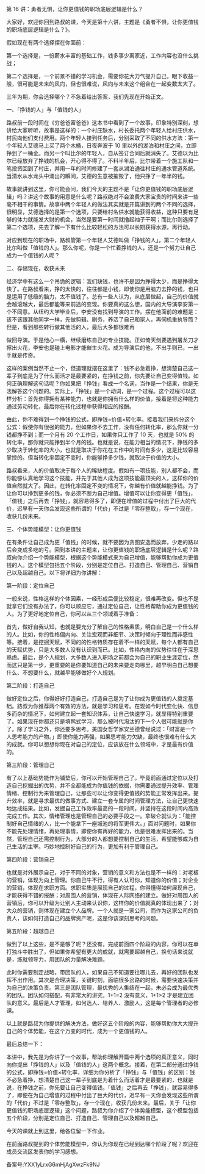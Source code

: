 第 16 讲：勇者无惧，让你更值钱的职场底层逻辑是什么？

⼤家好，欢迎你回到路叔的课，今天是第⼗六讲，主题是《勇者不惧，让你更值钱的职场底层逻辑是什么？》。　

假如现在有两个选择摆在你⾯前：

第⼀个选择是，⼀份薪⽔丰富的基础⼯作，钱多事少离家近，⼯作内容也没什么挑战；

第⼆个选择是，⼀个前景不错的学习机会，需要你花⼤⼒⽓提升⾃⼰，眼下收益⼀般，很可能是未来的⻛向，但也很难说，⻛向与未来这个组合在⼀起变数太⼤了。

三年为期，你会选择哪个？不急着给出答案，我们先现在开始正⽂。

⼀、「挣钱的⼈」与「值钱的⼈」

路叔前⼀段时间在《穷爸爸富爸爸》这本书中看到了⼀个故事，印象特别深刻，想讲给⼤家听听，故事是这样的：⼀个村庄缺⽔，村⻓委托两个年轻⼈给村庄供⽔，村⺠向他们⽀付费⽤。两个年轻⼈接到任务后，分别采取了不同的供⽔⽅法：第⼀个年轻⼈艾德⻢上买了两个⽊桶，⽇夜奔波于 10 ⾥以外的湖泊和村庄之间，⽴即挣到了⼀桶⾦。⽽另⼀个叫⽐尔的年轻⼈，⾃从签订合同后就消失了。艾德以为⽐尔已经放弃了挣钱的机会，开⼼得不得了。不料半年后，⽐尔带着⼀个施⼯队和⼀笔投资回到了村庄，并⽤⼀年的时间修建了⼀套从湖泊通往村庄的通⽔管道系统。当清⽔从⽔⻰头中涌出的瞬间，艾德的⽣意被摧毁了，他只挣了⼀年半的钱。

故事就讲到这⾥，你可能会问，我们今天的主题不是「让你更值钱的职场底层逻辑」吗？讲这个故事的⽤意是什么呢？路叔绝对不会浪费⼤家宝贵的时间来讲⼀些毫不相⼲的事情。故事中两个年轻⼈的做法其实就是开篇讲到的两个不同的选择，很明显，艾德选择的是第⼀个选项，只要给村名供⽔就能获得收益，这种只要有⾜够的体⼒就能发⼤财的机会，当然是要第⼀时间就撸起袖⼦⼲啊；⽽⽐尔则选择了第⼆个选项，先去了解⼀下有什么⽐较轻松的⽅法可以⻓期获得⽔源，再⾏动。

对应到现在的职场中，路叔管第⼀个年轻⼈艾德叫做「挣钱的⼈」，第⼆个年轻⼈⽐尔叫做「值钱的⼈」。那么你呢，你是⼀个忙着挣钱的⼈，还是⼀个努⼒让⾃⼰成为⼀个值钱的⼈呢？

⼆、存储现在，收获未来

经济学中有这么⼀个吊诡的逻辑：我们缺钱，也许不是因为挣得太少，⽽是挣得太快了。在路叔看来，挣的太快的，往往都是⼩钱，即使你是⽤脑⼒去挣的钱，也只是运⽤了低级的脑⼒，太不值钱了。总有⼀些⼈认为，从底层做起，⾃⼰的价值就会越滚越⼤，最后都能等来前途的变现。你要真的这么想，国内的⼤导演李安第⼀个不同意。从纽约⼤学毕业后，李安没有找到导演的⼯作。摆在他⾯前的难题是：该不该跟其他同学⼀样，先做剪辑、剧务，养活了⾃⼰和家⼈，再伺机重执导筒？但是，看到那些转⾏做其他活的⼈，最后⼤多都很难再

做回导演。于是他⼼⼀横，继续磨练⾃⼰的专业技能。正如倚天剑要遇到屠⻰⼑才擦出⽕花，李安也是碰上电影才能催⽣⽕花。成为导演后的他，不出⼿则已，⼀出⼿就是传奇。

这样的案例当然不⽌⼀个，但道理就摆在这⾥了：钱不必急着挣，想清楚⾃⼰这⼀辈⼦到底是为了什么⽽活才是最要紧的，在挣钱之前，你先要让⾃⼰变得值钱。如何正确理解这句话呢？你如果把「挣钱」看成⼀个名词，当作是⼀个结果，你是⽆法解答这个问题的。实际上，「挣钱」是⼀个动词，是⼀个过程。这个过程可以这样分析：⾸先你得拥有某种能⼒，也就是你拥有什么样的价值，接着是将这种能⼒通过劳动转化，最后你在转化过程中获得相应的报酬。

由此，你不难得到⼀个挣钱的公式，即挣钱=价值×转化率。接着我们来拆分这个公式：假使你有很强的能⼒，但如果你不去⼯作，没有任何转化率，那么你就⼀分钱都挣不到；⽽⼀个⽉有 20 个⼯作⽇，如果你只⼯作了 10 天，也就是 50\% 的转化率，那你就只能挣到半个⽉的钱。也就是说，在能⼒相当的情况下，挣钱的多少取决于转化率的⼤⼩，也就是取决于你花在⼯作中的时间有多少，这是⽐较容易掌控的。但当转化率固定不变时，你能够挣多少钱，就取决于价值的⼤⼩。

路叔看来，⼈的价值取决于每个⼈的稀缺程度。假如有⼀项技能，别⼈都不会，⽽你能够认真地学习这个技能，并先于其他⼈成为这项技能最顶尖的⼈，这样你的价值⾃然就⼤了。因此，在转化率固定不变的情况下，你越有价值就越能挣钱。为了让你可以挣到更多的钱，你必须不断为⾃⼰增值。增值可以让你变得更「值钱」，「值钱」之后再去「挣钱」，就容易得多了，即便在增值的过程中付出了巨⼤的代价，迟早有⼀天你会发现这些所谓的「代价」不过是「零存整取」，存⼀个现在，收获⼏份未来。

三、个体势能模型：让你更值钱

在有条件让⾃⼰成为更「值钱」的时候，就不要因为贪图安逸⽽放弃，少⾛的路以后会变成多吃的亏。回到本讲的主题来，让你更值钱的职场底层逻辑是什么呢？路叔向你介绍⼀个势能模型，根据这个势能模式来为⾃⼰增值，能够帮助你成为更值钱的⼈。这个模型包括五个阶段，分别是定位⾃⼰、打造⾃⼰、管理⾃⼰、营销⾃⼰以及超越⾃⼰。以下将详细为你讲解：

第⼀阶段：定位⾃⼰

⼀般来说，性格这样的个体因素，⼀经形成后便⽐较稳定，很难再改变。但也不是就拿它们没有办法了，你可以顺应它，通过定位⾃⼰，让性格帮助你成为更值钱的⼈。为了更好地定位⾃⼰，你可以从三个领域着⼿准备：

⾸先，做好⾃我认知，也就是要充分了解⾃⼰的性格素质，明⽩⾃⼰是⼀个什么样的⼈。⽐如，你的性格偏内向、关注宏观⽽⾮细节、决策时倾向于理性⽽⾮感性等。接着，是挖掘天赋，不同的的性格特质存在着不⼀样的天赋，每个⼈都有⾃⼰的天赋优势，只是⼤多数⼈没有认识到⽽已。⽐如，性格内向的优势往往在于深思熟虑。最后，是个⼈规划，⼤多数⼈进⼊职场之前都会为⾃⼰的职业⽣涯定位，然⽽这只是第⼀步，更重要的是你要知道⾃⼰的未来要⾛向哪⾥，越早明⽩⾃⼰想要什么、不想要什么，就越早能够做好个⼈规划。

第⼆阶段：打造⾃⼰

做好定位之后，你得好好打造⾃⼰，打造⾃⼰是为了让你成为更值钱的⼈奠定基础。路叔为你推荐两个有效的⽅法，就是学习和思考。在现如今时代变化快、信息多⽽杂的情况下，如何建⽴起⼀套知识体系，让⾃⼰快速学习，就显得特别重要了。如果现在你都还只是填鸭式学习，那么被时代淘汰的下⼀个⼈很可能就是你了。除了学习之外，你还要多思考。美国⼥哲学家安兰德曾经说过：「财富是⼀个⼈思考能⼒的产物。」即使你能⼒再强，如果思考能⼒⽋缺，最终也很难有什么⼤的成就。你可以想想你现在对⾃⼰的定位，应该放在什么领域中，才是最有价值的。

第三阶段：管理⾃⼰

有了以上基础势能作为铺垫后，你可以开始管理⾃⼰了。毕竟前⾯通过定位以及打造⾃⼰挖掘出的优势，并不全都能成为你值钱的依据，你需要通过提升效率、管理情绪、控制⾏为来管理⾃⼰，让那些可以让你变得更值钱的势能正常发挥出来。提升效率，就是寻求最优的做事⽅式、建⽴⼀套专属的时间管理⽅法，让⾃⼰更快速地达成结果。⽐如，发掘⾃⼰⼯作效率最⾼的⼀段时间，并坚持在这段时间内⾼效完成⼯作。其次，情绪管理也是管理⾃⼰的必要⼿段之⼀。拿破仑就认为：「能控制好⾃⼰情绪的⼈，⽐⼀个能拿下⼀座城池的将军更伟⼤。」⾯对问题时，如果你不能先处理情绪，再处理事情，即使你有再好的能⼒，也是很难发挥出来的。当然，管理⾃⼰还需控制⾏为，⼤部分的⼈都想要控制⾃⼰的⽣活，希望能够成为⾃⼰⽣活的主宰。巧妙地控制好⾃⼰的⾏为，更加有利于管理⾃⼰。

第四阶段：营销⾃⼰

也就是对外展示⾃⼰，对于不同的对象，营销的意义和⽅法也是不⼀样的：对⽼板的营销，体现为向上管理。你⾃⼰⽜不⾏，得有⼈认可你，知道你的价值；对企业的营销，体现在求职⽅⾯。求职实质是展现⾃⼰的过程，你得懂得如何展现⾃⼰，才能获得不错的报酬；对周围⼈的营销，体现在⼈际⽹络的建⽴。做好对周围⼈的营销后，你可以升级为让别⼈主动来认识你，这样你的价值就真的体现出来了；对⼤众的营销，则体现在建⽴个⼈品牌。⼀个⼈就是⼀家公司，⽽作为这家公司的负责⼈，该如何打造⾃⼰的品牌资产呢，这是你该深刻思考的问题。

第五阶段：超越⾃⼰

做到了以上这些，是不是够了呢？还没有，完成前⾯四个阶段的内容，你可以在单打独⽃中胜出了，但如果你希望有更⼤的成就，就需要超越⾃⼰，换句话来说就是，练就领导⼒，⽤团队的⼒量解决难题。

此时你需要制定战略，带团队的⼈，如果⾃⼰不知道要往哪⼉去，再好的团队也发挥不出作⽤。其次是合理决策，关键时刻，⾯临很多岔路的时候，需要快速决策并为⾃⼰的决策负责。第三是团队管理，最优秀的⼈集结在⼀起，未必会成为最优秀的团队。团队如何搭配，有⾮常⼤的讲究，1+1=2 没有意义，1+1>2 才是建⽴团队的意义。最后是⼈才管理，如何选⼈、培养⼈、激励⼈，这是每个管理者的必修课。

以上就是路叔为你提供的解决⽅法，做好这五个阶段的内容，能够帮助你⼤⼤提升⾃⼰的个体势能，在这个万变的时代，成为⼀个更值钱的⼈。

最后总结⼀下：

本讲中，我先是为你讲了⼀个故事，帮助你理解开篇中两个选项的真正意义，同时向你提出「挣钱的⼈」以及「值钱的⼈」这两个概念。接着，在第⼆部分通过挣钱的公式，即挣钱=价值×转化率，详细为你分析了「挣钱」与「值钱」的区别：钱不必急着挣，想清楚⾃⼰这⼀辈⼦到底是为着什么⽽活着才是最要紧的，也就是说，在挣钱之前，你先要让⾃⼰变得值钱。「值钱」之后再去「挣钱」，就容易得多了，即便在为⾃⼰增值的过程中付出了巨⼤的代价，迟早有⼀天你会发现这些所谓的「代价」不过是「零存整取」，存⼀个现在，收获⼏份未来。最后，关于「让你更值钱的职场底层逻辑」这个问题，路叔为你介绍了个体势能模型，这个模型包括五个阶段，分别是定位⾃⼰、打造⾃⼰、管理⾃⼰以及超越⾃⼰。

今天的课就上到这⾥，给各位留⼀下作业。

在前⾯路叔提到的个体势能模型中，你认为你现在已经到达哪个阶段了呢？欢迎在成员交流区发表你的学习感想。

备案号:YXX1yLrxG6mHjAgXwzFk9NJ